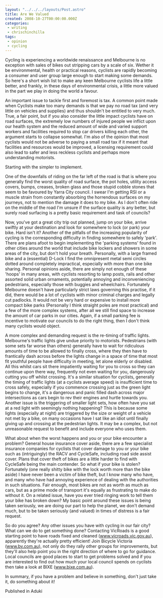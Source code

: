 ```yaml
---
layout: "../../../layouts/Post.astro"
title: Are We Valued
created: 2008-10-27T00:00:00.000Z
categories:
 - writing
 - chrischinchilla
tags:
 - opinion 
 - cycling
---
```


Cycling is experiencing a worldwide renaissance and Melbourne is no exception with sales of bikes out stripping cars by a scale of six. Wether it be environmental, health or practical reasons, cyclists are rapidly becoming a consumer and user group large enough to start making some demands. So here's a short wish list to make any keen Melbourne cyclists life a little better, and frankly, in these days of environmental crisis, a little more valued in the part we play in doing the world a favour.

An important issue to tackle first and foremost is tax. A common point made when Cyclists make too many demands is that we pay no road tax (and very little on vehicles and supplies) and thus shouldn't be entitled to very much. True, a fair point, but if you also consider the little impact cyclists have on road surfaces, the extremely low numbers of injured people we inflict upon our health system and the reduced amount of wide and varied support workers and facilities required to stop car drivers killing each other, the argument starts to collapse somewhat. I'm also of the opinion that most cyclists would not be adverse to paying a small road tax if it meant that facilities and resources would be improved, a licensing requirement could also lead to safer and less reckless cyclists and perhaps more understanding motorists.

Starting with the simpler to implement.

One of the downfalls of riding on the far left of the road is that is where you generally find the worst quality of road surface, the pot holes, utility access covers, bumps, creases, broken glass and those stupid cobble stones that seem to be favoured by Yarra City council. I swear I'm getting RSI or a muscle strain from constantly absorbing the horrendous surfaces on my journeys, not to mention the damage it does to my bike. As I don't often ride on the middle of the road I'm unsure if the surface quality is any better, but surely road surfacing is a pretty basic requirement and task of councils?

Now, you've got a great city trip out planned, jump on your bike, arrive swiftly at your destination and look for somewhere to lock (or park) your bike. Hard isn't it? Another of the pitfalls of the increasing popularity of cycling is the corresponding difficulty in finding somewhere to safely 'park'. There are plans afoot to begin implementing the 'parking systems' found in other cities around the world that include bike lockers and showers in some areas of the city, but don't hold your breath. Personally, with a large framed bike and a (essential) D-Lock I find the omnipresent metal semi circles dotted around completely impractical, especially with more than one bike sharing. Personal opinions aside, there are simply not enough of these 'hoops' in many areas, with cyclists resorting to lamp posts, rails and other assorted solid urban ornaments, potentially annoying and inconveniencing pedestrians, especially those with buggies and wheelchairs. Fortunately Melbourne doesn't have particularly strict laws governing this practise, if it did, there would be a lot of cyclists with minor criminal charges and legally cut padlocks. It would not be very hard or expensive to install more compact bike parks (Personally I think straight poles are most practical) and a few of the more complex systems, after all we still find space to increase the amount of car parks in our cities. Again, if a small parking fee is incentive to motivate our councils to do the right thing, then I don't think many cyclists would object.

A more complex and demanding request is the re-timing of traffic lights. Melbourne's traffic lights give undue priority to motorists. Pedestrians (with some sets far worse than others) generally have to wait for ridiculous amounts of time to be allowed to finally cross, where they then have to frantically dash across before the lights change in a space of time that most fit youthful people have difficulty in meeting, let alone elderly or disabled. All this whilst cars sit there impatiently waiting for you to cross so they can continue upon there way, frequently not even waiting for you, dangerously cutting you off whilst crossing. It's a similar situation for cyclists, generally the timing of traffic lights (at a cyclists average speed) is insufficient time to cross safely, especially if you commence crossing just as the green light begins to change, it's a dangerous and panic filled dash across major intersections as cars begin to rev their engines and hurtle towards you. Another issue is the triggering of smaller light sets, how often have you sat at a red light with seemingly nothing happening? This is because some lights (especially at night) are triggered by the size or weight of a vehicle not met by a bike, on many occasions have I sat like an idiot until finally giving up and crossing at the pedestrian lights. It may be a complex, but not unreasonable request to benefit and include everyone who uses them.

What about when the worst happens and you or your bike encounter a problem? General house insurance cover aside, there are a few specialist insurance companies for cyclists that cover damage to you or your bike such as (intriguingly) the RACV and CycleSafe, including road side assist cover. Plans that cover theft of bikes are a little harder to find with CycleSafe being the main contender. So what if your bike is stolen? Fortunately (one really shitty bike with the lock worth more than the bike aside) I have never been a victim of bike theft, but I know many who have, and many who have had annoying experience of dealing with the authorities in such situations. Fair enough, most bikes are not as worth as much as cars, but as a prime mode of transport it's equally as frustrating to make do without it. On a related issue, have you ever tried ringing work to tell them your bike has broken down? My basic point around these issues is being taken seriously, we are doing our part to help the planet, we don't demand much, but to be taken seriously (and valued) in times of distress is a fair request.

So do you agree? Any other issues you have with cycling in our fair city? What can we do to get something done? Contacting VicRoads is a good starting point to have roads fixed and cleaned (www.vicroads.vic.gov.au), apparently they're actually pretty efficient! Join Bicycle Victoria (www.bv.com.au), not only do they rally other groups for improvements, but they'll also help point you in the right direction of where to go for guidance. Local councils are good places to start to get problems solved and if you are interested to find out how much your local council spends on cyclists then take a look at BIXE (www.bixe.com.au).

In summary, if you have a problem and believe in something, don't just take it, do something about it!

Published in Aduki

